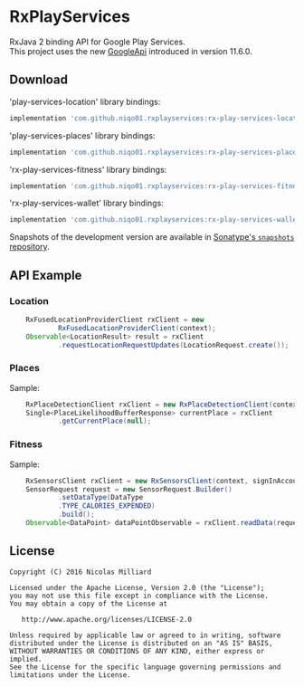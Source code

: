 RxPlayServices
=========

RxJava 2 binding API for Google Play Services.  
This project uses the new [GoogleApi][googleapi] introduced in version 11.6.0.

Download
--------

'play-services-location' library bindings:
```groovy
implementation 'com.github.niqo01.rxplayservices:rx-play-services-location:0.2.0'
```

'play-services-places' library bindings:
```groovy
implementation 'com.github.niqo01.rxplayservices:rx-play-services-places:0.2.0'
```

'rx-play-services-fitness' library bindings:
```groovy
implementation 'com.github.niqo01.rxplayservices:rx-play-services-fitness:0.2.0'
```

'rx-play-services-wallet' library bindings:
```groovy
implementation 'com.github.niqo01.rxplayservices:rx-play-services-wallet:0.2.0'
```

Snapshots of the development version are available in [Sonatype's `snapshots` repository][snap].


API Example
--------

### Location
```java
    RxFusedLocationProviderClient rxClient = new
            RxFusedLocationProviderClient(context);
    Observable<LocationResult> result = rxClient
            .requestLocationRequestUpdates(LocationRequest.create());
```

### Places

Sample:
```java
    RxPlaceDetectionClient rxClient = new RxPlaceDetectionClient(context, null);
    Single<PlaceLikelihoodBufferResponse> currentPlace = rxClient
            .getCurrentPlace(null);
```


### Fitness

Sample:
```java
    RxSensorsClient rxClient = new RxSensorsClient(context, signInAccount);
    SensorRequest request = new SensorRequest.Builder()
            .setDataType(DataType
            .TYPE_CALORIES_EXPENDED)
            .build();
    Observable<DataPoint> dataPointObservable = rxClient.readData(request);
```


License
-------

    Copyright (C) 2016 Nicolas Milliard

    Licensed under the Apache License, Version 2.0 (the "License");
    you may not use this file except in compliance with the License.
    You may obtain a copy of the License at

       http://www.apache.org/licenses/LICENSE-2.0

    Unless required by applicable law or agreed to in writing, software
    distributed under the License is distributed on an "AS IS" BASIS,
    WITHOUT WARRANTIES OR CONDITIONS OF ANY KIND, either express or implied.
    See the License for the specific language governing permissions and
    limitations under the License.

 [googleapi]: https://android-developers.googleblog.com/2017/11/moving-past-googleapiclient_21.html
 [task]: https://developers.google.com/android/guides/tasks
 [rxtask]: https://github.com/niqo01/RxPlayServices/blob/master/rx-task/src/main/java/com/nicolasmilliard/rxtask/RxTask.kt
 [snap]: https://oss.sonatype.org/content/repositories/snapshots/